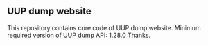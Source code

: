 UUP dump website
----------------

This repository contains core code of UUP dump website.
Minimum required version of UUP dump API: 1.28.0
Thanks.
